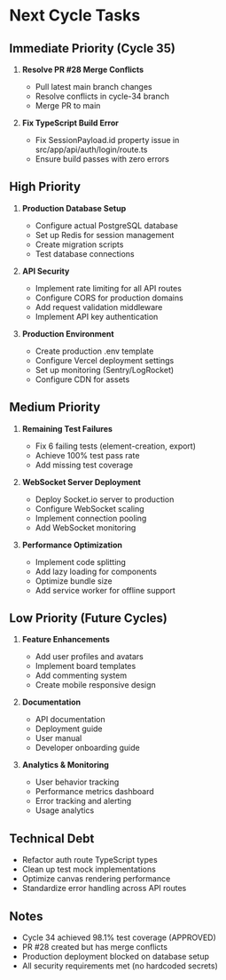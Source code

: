 # Next Cycle Tasks

## Immediate Priority (Cycle 35)
1. **Resolve PR #28 Merge Conflicts**
   - Pull latest main branch changes
   - Resolve conflicts in cycle-34 branch
   - Merge PR to main

2. **Fix TypeScript Build Error**
   - Fix SessionPayload.id property issue in src/app/api/auth/login/route.ts
   - Ensure build passes with zero errors

## High Priority
1. **Production Database Setup**
   - Configure actual PostgreSQL database
   - Set up Redis for session management
   - Create migration scripts
   - Test database connections

2. **API Security**
   - Implement rate limiting for all API routes
   - Configure CORS for production domains
   - Add request validation middleware
   - Implement API key authentication

3. **Production Environment**
   - Create production .env template
   - Configure Vercel deployment settings
   - Set up monitoring (Sentry/LogRocket)
   - Configure CDN for assets

## Medium Priority
1. **Remaining Test Failures**
   - Fix 6 failing tests (element-creation, export)
   - Achieve 100% test pass rate
   - Add missing test coverage

2. **WebSocket Server Deployment**
   - Deploy Socket.io server to production
   - Configure WebSocket scaling
   - Implement connection pooling
   - Add WebSocket monitoring

3. **Performance Optimization**
   - Implement code splitting
   - Add lazy loading for components
   - Optimize bundle size
   - Add service worker for offline support

## Low Priority (Future Cycles)
1. **Feature Enhancements**
   - Add user profiles and avatars
   - Implement board templates
   - Add commenting system
   - Create mobile responsive design

2. **Documentation**
   - API documentation
   - Deployment guide
   - User manual
   - Developer onboarding guide

3. **Analytics & Monitoring**
   - User behavior tracking
   - Performance metrics dashboard
   - Error tracking and alerting
   - Usage analytics

## Technical Debt
- Refactor auth route TypeScript types
- Clean up test mock implementations
- Optimize canvas rendering performance
- Standardize error handling across API routes

## Notes
- Cycle 34 achieved 98.1% test coverage (APPROVED)
- PR #28 created but has merge conflicts
- Production deployment blocked on database setup
- All security requirements met (no hardcoded secrets)